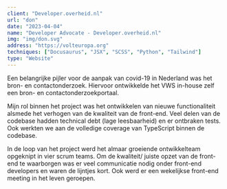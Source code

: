 ```yaml
---
client: "Developer.overheid.nl"
url: "don"
date: "2023-04-04"
name: "Developer Advocate - Developer.overheid.nl"
img: "img/don.svg"
address: "https://volteuropa.org"
techniques: ["Docusaurus", "JSX", "SCSS", "Python", "Tailwind"]
type: "Website"
---
```


Een belangrijke pijler voor de aanpak van covid-19 in Nederland was het bron- en contactonderzoek. Hiervoor ontwikkelde het VWS in-house zelf een bron- en contactonderzoekportaal.

Mijn rol binnen het project was het ontwikkelen van nieuwe functionaliteit alsmede het verhogen van de kwaliteit van de front-end. Veel delen van de codebase hadden technical debt (lage leesbaarheid) en er ontbraken tests. Ook werkten we aan de volledige coverage van TypeScript binnen de codebase.

In de loop van het project werd het almaar groeiende ontwikkelteam opgeknipt in vier scrum teams. Om de kwaliteit/ juiste opzet van de front-end te waarborgen was er veel communicatie nodig onder front-end developers en waren de lijntjes kort. Ook werd er een wekelijkse front-end meeting in het leven geroepen.
